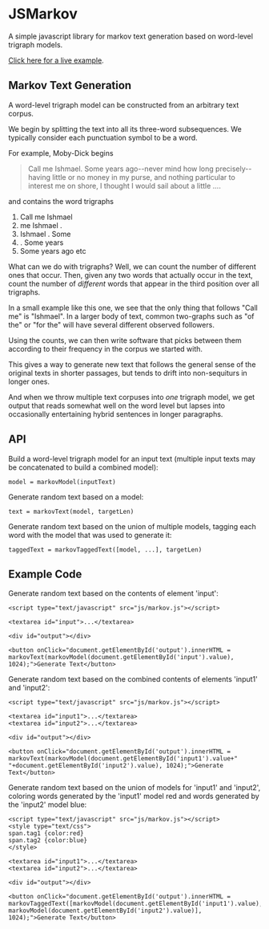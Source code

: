 JSMarkov
========

A simple javascript library for markov text generation based on word-level trigraph models.

[Click here for a live example](http://labs.counterwave.com/jsmarkov).

Markov Text Generation
--------

A word-level trigraph model can be constructed from an arbitrary text corpus.

We begin by splitting the text into all its three-word subsequences. We typically consider each punctuation symbol to be a word.

For example, Moby-Dick begins

> Call me Ishmael. Some years ago--never mind how long precisely--having little or no money in my purse, and nothing particular to interest me on shore, I thought I would sail about a little ....

and contains the word trigraphs

1. Call me Ishmael
2. me Ishmael .
3. Ishmael . Some
4. . Some years 
5. Some years ago
etc

What can we do with trigraphs? Well, we can count the number of different ones that occur. Then, given any two words that actually occur in the text, count the number of *different* words that appear in the third position over all trigraphs.

In a small example like this one, we see that the only thing that follows "Call me" is "Ishmael". In a larger body of text, common two-graphs such as "of the"  or "for the" will have several different observed followers.

Using the counts, we can then write software that picks between them according to their frequency in the corpus we started with.

This gives a way to generate new text that follows the general sense of the original texts in shorter passages, but tends to drift into non-sequiturs in longer ones.

And when we throw multiple text corpuses into *one* trigraph model, we get output that reads somewhat well on the word level but lapses into occasionally entertaining hybrid sentences in longer paragraphs.

API
--------

Build a word-level trigraph model for an input text (multiple input texts may be concatenated to build a combined model):

    model = markovModel(inputText)

Generate random text based on a model:

    text = markovText(model, targetLen)

Generate random text based on the union of multiple models, tagging each word with the model that was used to generate it:

    taggedText = markovTaggedText([model, ...], targetLen)

Example Code
--------

Generate random text based on the contents of element 'input':

    <script type="text/javascript" src="js/markov.js"></script>
    
    <textarea id="input">...</textarea>

    <div id="output"></div>
    
    <button onClick="document.getElementById('output').innerHTML = markovText(markovModel(document.getElementById('input').value), 1024);">Generate Text</button>

Generate random text based on the combined contents of elements 'input1' and 'input2':

    <script type="text/javascript" src="js/markov.js"></script>
    
    <textarea id="input1">...</textarea>
    <textarea id="input2">...</textarea>
    
    <div id="output"></div>

    <button onClick="document.getElementById('output').innerHTML = markovText(markovModel(document.getElementById('input1').value+" "+document.getElementById('input2').value), 1024);">Generate Text</button>

Generate random text based on the union of models for 'input1' and 'input2', coloring words generated by the 'input1' model red and words generated by the 'input2' model blue:

    <script type="text/javascript" src="js/markov.js"></script>
    <style type="text/css">
    span.tag1 {color:red}
    span.tag2 {color:blue}
    </style>
    
    <textarea id="input1">...</textarea>
    <textarea id="input2">...</textarea>
    
    <div id="output"></div>
    
    <button onClick="document.getElementById('output').innerHTML = markovTaggedText([markovModel(document.getElementById('input1').value), markovModel(document.getElementById('input2').value)], 1024);">Generate Text</button>
